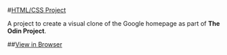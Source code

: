 #[HTML/CSS Project](http://www.theodinproject.com/web-development-101/html-css)

A project to create a visual clone of the Google homepage as part of **The Odin Project**.

##[View in Browser](https://rawgit.com/DanP82/google-homepage/master/index.html)
